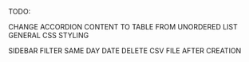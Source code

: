 TODO:

CHANGE ACCORDION CONTENT TO TABLE FROM UNORDERED LIST <br/>
GENERAL CSS STYLING <br/>

SIDEBAR FILTER
SAME DAY DATE
DELETE CSV FILE AFTER CREATION
